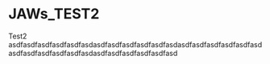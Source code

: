JAWs_TEST2
==========

Test2
asdfasdfasdfasdfasdfasdasdfasdfasdfasdfasdfasdasdfasdfasdfasdfasdfasdasdfasdfasdfasdfasdfasdasdfasdfasdfasdfasdfasd
